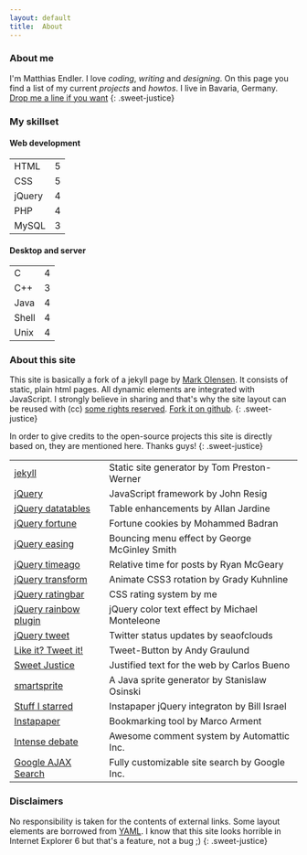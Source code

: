 ```yaml
---
layout: default
title:  About
---
```

<script type="text/javascript">
$(document).ready(function() {
	$('.skills').ratingbar({
		maxRating: 		5,
		wrapperWidth:	115,
		showText: 		false,
		wrapperClass:	"plus_empty",
		innerClass:		"plus_filled"
	});
});
</script>

### About me ###

I'm Matthias Endler. I love *coding*, *writing* and *designing*. On this page you find a list of my current *projects* and *howtos*. I live in Bavaria, Germany. <a href='&#109;&#97;&#105;&#108;&#116;&#111;&#58;&#109;&#97;&#116;&#116;&#104;&#105;&#97;&#115;&#45;&#101;&#110;&#100;&#108;&#101;&#114;&#64;&#103;&#109;&#120;&#46;&#110;&#101;&#116;'>&#68;&#114;&#111;&#112;&#32;&#109;&#101;&#32;&#97;&#32;&#108;&#105;&#110;&#101;&#32;&#105;&#102;&#32;&#121;&#111;&#117;&#32;&#119;&#97;&#110;&#116;</a>
{: .sweet-justice}

### My skillset ###

#### Web development ####

<table class="set">
	<tr>
		<td class="descriptions">HTML</td>
		<td class="skills">5</td>		
	</tr>
	<tr>
		<td class="descriptions">CSS</td>
		<td class="skills">5</td>		
	</tr>
	<tr>
		<td class="descriptions">jQuery</td>
		<td class="skills">4</td>		
	</tr>
	<tr>
		<td class="descriptions">PHP</td>
		<td class="skills">4</td>		
	</tr>
	<tr>
		<td class="descriptions">MySQL</td>
		<td class="skills">3</td>		
	</tr>
</table>


#### Desktop and server ####

<table class="set">
	<tr>
		<td class="descriptions">C</td>
		<td class="skills">4</td>		
	</tr>
	<tr>
		<td class="descriptions">C++</td>
		<td class="skills">3</td>		
	</tr>
	<tr>
		<td class="descriptions">Java</td>
		<td class="skills">4</td>		
	</tr>
	<tr>
		<td class="descriptions">Shell</td>
		<td class="skills">4</td>		
	</tr>
	<tr>
		<td class="descriptions">Unix</td>
		<td class="skills">4</td>		
	</tr>
</table>

### About this site ###

This site is basically a fork of a jekyll page by <a href="http://olesenm.github.com">Mark Olensen</a>. It consists of static, plain html pages. All dynamic elements are integrated with JavaScript. 
I strongly believe in sharing and that's why the site layout can be reused with (cc)
<a href="http://creativecommons.org/licenses/by-sa/2.0/">some rights reserved</a>.
<a href="http://www.github.com/mre/mre.github.com">Fork it on github</a>.
{: .sweet-justice}

In order to give credits to the open-source projects this site is directly based on, they are mentioned here. Thanks guys!
{: .sweet-justice}

<table class="medium set">
	<tr>
		<td><a href="http://jekyllrb.com">jekyll</a></td>
		<td>Static site generator <span class="author">by Tom Preston-Werner</span></td>		
	</tr>
	<tr>
		<td><a href="http://www.jquery.com">jQuery</a></td>
		<td>JavaScript framework <span class="author">by John Resig</span></td>		
	</tr>
	<tr>
		<td><a href="http://www.datatables.net/">jQuery datatables</a></td>
		<td>Table enhancements <span class="author">by Allan Jardine</span></td>		
	</tr>
	<tr>
		<td><a href="http://plugins.jquery.com/project/fortune">jQuery fortune</a></td>
		<td>Fortune cookies <span class="author">by Mohammed Badran</span></td>		
	</tr>
	<tr>
		<td><a href="http://gsgd.co.uk/sandbox/jquery/easing/">jQuery easing</a></td>
		<td>Bouncing menu effect <span class="author">by George McGinley Smith</span></td>		
	</tr>
	<tr>
		<td><a href="http://timeago.yarp.com/">jQuery timeago</a></td>
		<td>Relative time for posts <span class="author">by Ryan McGeary</span></td>		
	</tr>
	<tr>
		<td><a href="http://plugins.jquery.com/project/2d-transform">jQuery transform</a></td>
		<td>Animate CSS3 rotation <span class="author">by Grady Kuhnline</span></td>		
	</tr>
	<tr>
		<td><a href="/projects/ratingbar">jQuery ratingbar</a></td>
		<td>CSS rating system <span class="author">by me</span></td>		
	</tr>
	<tr>
		<td><a href="http://michaelmonteleone.net/">jQuery rainbow plugin</a></td>
		<td>jQuery color text effect <span class="author">by Michael Monteleone</span></td>		
	</tr>
	<tr>
		<td><a href="http://tweet.seaofclouds.com">jQuery tweet</a></td>
		<td>Twitter status updates <span class="author">by seaofclouds</span></td>		
	</tr>
	<tr>
		<td><a href="http://pongsocket.com/tweet-it/">Like it? Tweet it!</a></td>
		<td>Tweet-Button  <span class="author">by Andy Graulund</span></td>
	</tr>
	<tr>
		<td><a href="http://carlos.bueno.org/2010/04/sweet-justice.html">Sweet Justice</a></td>
		<td>Justified text for the web <span class="author">by Carlos Bueno</span></td>		
	</tr>
<tr>
	<td><a href="http://csssprites.org/">smartsprite</a></td>
	<td>A Java sprite generator <span class="author">by Stanislaw Osinski</span></td>
</tr>
	<tr>
		<td><a href="http://cubicle17.com/post/521485300/give-me-stuff-i-starred">Stuff I starred</a></td>
		<td>Instapaper jQuery integraton <span class="author">by Bill Israel</span></td>		
	</tr>
	<tr>
		<td><a href="http://www.instapaper.com/">Instapaper</a></td>
		<td>Bookmarking tool <span class="author">by Marco Arment</span></td>		
	</tr>
	<tr>
		<td><a href="http://intensedebate.com/">Intense debate</a></td>
		<td>Awesome comment system <span class="author">by Automattic Inc.</span></td>		
	</tr>
	<tr>
		<td><a href="http://code.google.com/apis/ajaxsearch/">Google AJAX Search</a></td>
		<td>Fully customizable site search <span class="author">by Google Inc.</span></td>
	</tr>
</table>

### Disclaimers ###

No responsibility is taken for the contents of external links. Some layout elements are borrowed from 
<a href="http://www.yaml.de/en/">YAML</a>. I know that this site looks horrible in Internet Explorer 6 but that's a feature, not a bug ;)
{: .sweet-justice}

